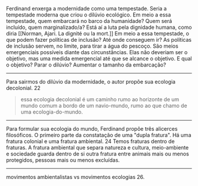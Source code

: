 Ferdinand enxerga a modernidade como uma tempestade. Seria a tempestade moderna que criou o dilúvio ecológico. Em meio a essa tempestade, quem embarcará no barco da humanidade? Quem será incluído, quem marginalizado/a? Está aí a luta pela dignidade humana, como diria [[Norman, Ajari. La dignité ou la mort.]] Em meio a essa tempestade, o que podem fazer políticas de inclusão? Até onde conseguem ir? As políticas de inclusão servem, no limite, para tirar a água do pescoço. São meios emergenciais possíveis diante das circunstâncias. Elas não deveriam ser o objetivo, mas uma medida emergencial até que se alcance o objetivo. E qual o objetivo? Parar o dilúvio? Aumentar o tamanho da embarcação? 
___
Para sairmos do dilúvio da modernidade, o autor propõe sua ecologia decolonial. 22

> essa ecologia decolonial é um caminho rumo ao horizonte de um mundo comum a bordo de um navio-mundo, rumo ao que chamo de uma ecologia-do-mundo. 

___
Para formular sua ecologia do mundo, Ferdinand propõe três alicerces filosóficos. O primeiro parte da constatação de uma "dupla fratura". Há uma fratura colonial e uma fratura ambiental. 24 Temos fraturas dentro de fraturas. A fratura ambiental que separa natureza e cultura, meio-ambiente e sociedade guarda dentro de si outra fratura entre animais mais ou menos protegidos, pessoas mais ou menos excluídas. 
___
movimentos ambientalistas vs movimentos ecologias 26.